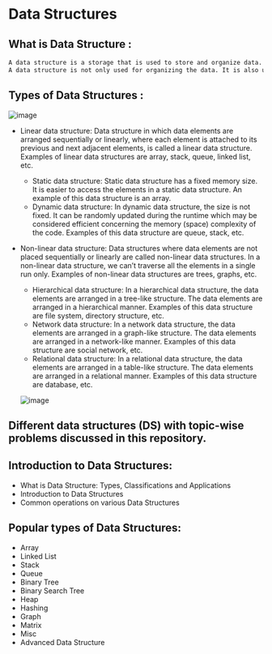 # Data Structures
## What is Data Structure :
```markdown
A data structure is a storage that is used to store and organize data. It is a way of arranging data on a computer so that it can be accessed and updated efficiently. Data structures are used to store collections of data, the relationships among them, and the functions or operations that can be applied to the data.
A data structure is not only used for organizing the data. It is also used for processing, retrieving, and storing data. There are different basic and advanced types of data structures that are used in almost every program or software system that has been developed. So we must have good knowledge about data structures.
``` 
## Types of Data Structures :

![image](https://user-images.githubusercontent.com/83773953/195006171-683473f5-b413-4403-92f3-82e0f33cd56d.png)

* Linear data structure: Data structure in which data elements are arranged sequentially or linearly, where each element is attached to its previous and next adjacent elements, is called a linear data structure. 
Examples of linear data structures are array, stack, queue, linked list, etc.
    * Static data structure: Static data structure has a fixed memory size. It is easier to access the elements in a static data structure. An example of this data structure is an array.
    * Dynamic data structure: In dynamic data structure, the size is not fixed. It can be randomly updated during the runtime which may be considered efficient concerning the memory (space) complexity of the code. Examples of this data structure are queue, stack, etc.
* Non-linear data structure: Data structures where data elements are not placed sequentially or linearly are called non-linear data structures. In a non-linear data structure, we can’t traverse all the elements in a single run only. Examples of non-linear data structures are trees, graphs, etc.
    * Hierarchical data structure: In a hierarchical data structure, the data elements are arranged in a tree-like structure. The data elements are arranged in a hierarchical manner. Examples of this data structure are file system, directory structure, etc.
    * Network data structure: In a network data structure, the data elements are arranged in a graph-like structure. The data elements are arranged in a network-like manner. Examples of this data structure are social network, etc.
    * Relational data structure: In a relational data structure, the data elements are arranged in a table-like structure. The data elements are arranged in a relational manner. Examples of this data structure are database, etc.

    ![image](https://user-images.githubusercontent.com/83773953/195006646-29b2f69f-3085-4f63-9bcd-a37edcbf753f.png)

## Different data structures (DS) with topic-wise problems discussed in this repository.

## Introduction to Data Structures:

* What is Data Structure: Types, Classifications and Applications
* Introduction to Data Structures
* Common operations on various Data Structures

## Popular types of Data Structures:

* Array
* Linked List
* Stack
* Queue
* Binary Tree
* Binary Search Tree
* Heap
* Hashing
* Graph
* Matrix
* Misc
* Advanced Data Structure
